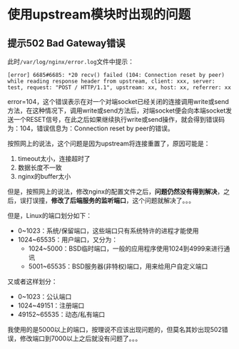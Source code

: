 # 使用upstream模块时出现的问题

## 提示502 Bad Gateway错误

此时`/var/log/nginx/error.log`文件中提示：

`[error] 6685#6685: *20 recv() failed (104: Connection reset by peer) while reading response header from upstream, client: xxx, server: test, request: "POST / HTTP/1.1", upstream: xx, host: xx, referrer: xx`

error=104，这个错误表示在对一个对端socket已经关闭的连接调用write或send方法，在这种情况下，调用write或send方法后，对端socket便会向本端socket发送一个RESET信号，在此之后如果继续执行write或send操作，就会得到错误码为：104，错误信息为：Connection reset by peer的错误。

按照网上的说法，这个问题是因为upstream将连接重置了，原因可能是：

1. timeout太小，连接超时了
2. 数据长度不一致
3. nginx的buffer太小

但是，按照网上的说法，修改nginx的配置文件之后，**问题仍然没有得到解决**，之后，误打误撞，**修改了后端服务的监听端口**，这个问题就解决了。。。

但是，Linux的端口划分如下：

* 0~1023：系统/保留端口，这些端口只有系统特许的进程才能使用
* 1024~65535：用户端口，又分为：
  * 1024~5000：BSD临时端口，一般的应用程序使用1024到4999来进行通讯
  * 5001~65535：BSD服务器\(非特权\)端口，用来给用户自定义端口

又或者这样划分：

* 0~1023：公认端口
* 1024~49151：注册端口
* 49152~65535：动态/私有端口

我使用的是5000以上的端口，按理说不应该出现问题的，但莫名其妙出现502错误，修改端口到7000以上之后就没有问题了。。。

